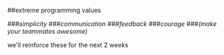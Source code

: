 <!-- .slide: data-background="resources/footer.svg" data-background-size="contain" data-background-position="bottom"  -->

##extreme programming values 

###_simplicity_ <!-- .element: class="fragment"; style="color:maroon" -->
###_communication_ <!-- .element: class="fragment"; style="color:maroon" -->
###_feedback_ <!-- .element: class="fragment"; style="color:maroon" -->
###_courage_ <!-- .element: class="fragment"; style="color:maroon" -->
###_(make your teammates awesome)_ <!-- .element: class="fragment"; style="color:maroon" -->

<aside class="notes">
  <p>
    we'll reinforce these for the next 2 weeks  
  </p>
</aside>
